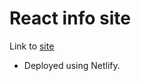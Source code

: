 # React info site
Link to [site](https://beautiful-paletas-acdd18.netlify.app/)
- Deployed using Netlify.
